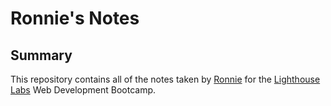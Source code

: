# Ronnie's Notes
## Summary 
This repository contains all of the notes taken by [Ronnie](https://github.com/RonnieGuo) for the [Lighthouse Labs](https://www.lighthouselabs.ca/en) Web Development Bootcamp.